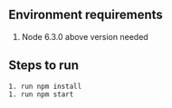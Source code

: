 ## Environment requirements

1. Node 6.3.0 above version needed

## Steps to run
```
1. run npm install
1. run npm start

```
